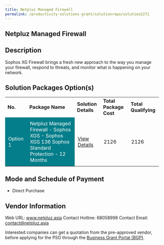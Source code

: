 ```yaml
---
title: Netpluz Managed Firewall 
permalink: /productivity-solutions-grant/solutionrepo/solution2271
---
```


## Netpluz Managed Firewall

## Description

Sophos XG Firewall brings a fresh new approach to the way you manage your firewall, respond to threats, and monitor what is happening on your network.

## Solution Packages Option(s)

<table>
<tr>
<td><b>No.</b></td>
<td><b>Package Name</b></td>
<td><b>Solution Details</b></td>
<td><b>Total Package Cost</b></td>
<td><b>Total Qualifying</b></td>
</tr>
<tr>
<td style='padding: 10px; background-color: #037E8A; color: #FFFFFF;'>Option 1</td>
<td style='padding: 10px; background-color: #037E8A; color: #FFFFFF;'>Netpluz Managed Firewall  - Sophos XGS - Sophos XGS 136 Sophos Standard Protection - 12 Months</td>
<td style='padding: 10px;'><a href='https://www.gobusiness.gov.sg/images/psg/Desensitised_Netpluz_Asia_Annex_3_CR_wef_28_Oct_21_Part_2.pdf' target='_blank'>View Details</a></td>
<td style='padding: 10px;'>2126</td>
<td style='padding: 10px;'>2126</td>
</tr>
</table>

## Mode and Schedule of Payment

 - Direct Purchase

## Vendor Information

 Web URL: www.netpluz.asia 
Contact Hotline: 68058998 
Contact Email: contact@netpluz.asia 


Interested companies can get a quotation from the pre-approved vendor, before applying for the PSG through the <a href='https://www.businessgrants.gov.sg/'>Business Grant Portal (BGP)</a>.

<script src="/jquery/resize-tables.js"></script>
